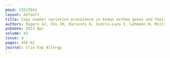 ```yaml
---
pmid: 23517041
layout: default
title: Copy number variation prevalence in known asthma genes and their impact on asthma susceptibility.
authors: Rogers AJ, Chu JH, Darvishi K, Ionita-Laza I, Lehmann H, Mills R, Lee C, Raby BA
pubdate: 2013 Apr
volume: 43
issue: 4
pages: 455-62
journal: Clin Exp Allergy
---
```

